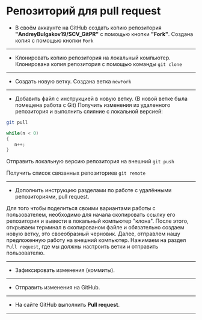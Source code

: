 # Репозиторий для **pull request**
* В своём аккаунте на GitHub создать копию репозитория **"AndreyBulgakov19/SCV_GitPR"** с помощью кнопки **"Fork"**.
Создана копия с помощью кнопки `Fork`
---
* Клонировать копию репозитория на локальный компьютер.
Клонирована копия репозитория с помощью команды `git clone`
---
* Создать новую ветку.
Создана ветка `newFork`
---
* Добавить файл с инструкцией в новую ветку.
(В новой ветке была помещена работа с Git)
Получить изменения из удаленного репозитория и выполнить слияние с локальной версией: 
```bash
git pull
```
```C#
while(n < 0)
{
   n++;
}
```
Отправить локальную версию репозитория на внешний `git push`

Получить список связанных репозиториев `git remote`

---
* Дополнить инструкцию разделами по работе с удалёнными репозиториями, pull request.

Для того чтобы поделиться своими вариантами работы с пользователем, необходимо для начала скопировать ссылку его репозитория и вывести в локальный компьютер "клона". После этого, открываем терминал в скопированом файле и обязательно создаем новую ветку, это своеобразный черновик. Далее, отправлем нашу предложенную работу на внешний компьютер. Нажимаем на раздел `Pull request`, где мы должны настроить ветки и отправить пользователю.

---
* Зафиксировать изменения (коммиты).
---
* Отправить изменения на GitHub.
---
* На сайте GitHub выполнить **Pull request**.
---

